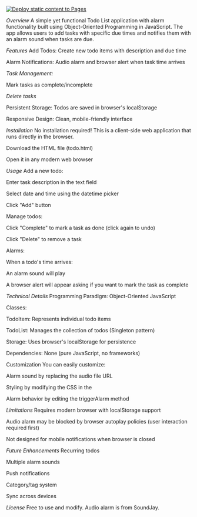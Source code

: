 [![Deploy static content to Pages](https://github.com/abbey-glitch/todo-OOP/actions/workflows/static.yml/badge.svg)](https://github.com/abbey-glitch/todo-OOP/actions/workflows/static.yml)


*Overview*
A simple yet functional Todo List application with alarm functionality built using Object-Oriented Programming in JavaScript. The app allows users to add tasks with specific due times and notifies them with an alarm sound when tasks are due.

*Features*
Add Todos: Create new todo items with description and due time

Alarm Notifications: Audio alarm and browser alert when task time arrives

*Task Management:*

Mark tasks as complete/incomplete

*Delete tasks*

Persistent Storage: Todos are saved in browser's localStorage

Responsive Design: Clean, mobile-friendly interface

*Installation*
No installation required! This is a client-side web application that runs directly in the browser.

Download the HTML file (todo.html)

Open it in any modern web browser

*Usage*
Add a new todo:

Enter task description in the text field

Select date and time using the datetime picker

Click "Add" button

Manage todos:

Click "Complete" to mark a task as done (click again to undo)

Click "Delete" to remove a task

Alarms:

When a todo's time arrives:

An alarm sound will play

A browser alert will appear asking if you want to mark the task as complete

*Technical Details*
Programming Paradigm: Object-Oriented JavaScript

Classes:

TodoItem: Represents individual todo items

TodoList: Manages the collection of todos (Singleton pattern)

Storage: Uses browser's localStorage for persistence

Dependencies: None (pure JavaScript, no frameworks)

Customization
You can easily customize:

Alarm sound by replacing the audio file URL

Styling by modifying the CSS in the 

Alarm behavior by editing the triggerAlarm method

*Limitations*
Requires modern browser with localStorage support

Audio alarm may be blocked by browser autoplay policies (user interaction required first)

Not designed for mobile notifications when browser is closed

*Future Enhancements*
Recurring todos

Multiple alarm sounds

Push notifications

Category/tag system

Sync across devices

*License*
Free to use and modify. Audio alarm is from SoundJay.
